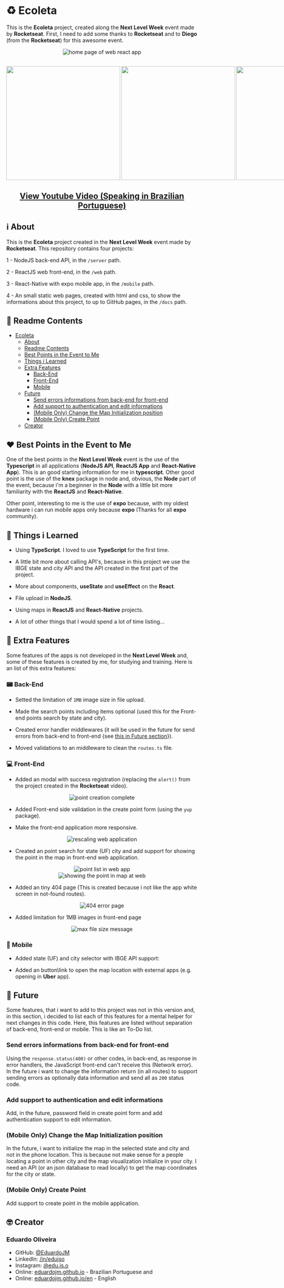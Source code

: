 # :recycle: Ecoleta

This is the **Ecoleta** project, created along the **Next Level Week** event made by **Rocketseat**. First, I need to add some thanks to **Rocketseat** and to **Diego** (from the **Rocketseat**) for this awesome event.

<div align="center">
    <img src="images/preview/front.jpg" alt="home page of web react app" />
</div>

<h2 align="center">
    <div style="display:flex">
        <img src="images/preview/mobile_front.jpeg" width="300px">
        <img src="images/preview/mobile_points.jpeg" style="margin-left:3px"  width="300px">
        <img src="images/preview/mobile_detail.jpeg" style="margin-left: 3px;" width="300px">
    </div>
</h2>
<h2 align="center">
    <a href="https://www.youtube.com/watch?v=TtxGNdMHj3o">View Youtube Video (Speaking in Brazilian Portuguese)</a>
</h2>

## :information_source: About

This is the **Ecoleta** project created in the **Next Level Week** event made by **Rocketseat**. This repository contains four projects:

1 - NodeJS back-end API, in the `/server` path.

2 - ReactJS web front-end, in the `/web` path.

3 - React-Native with expo mobile app, in the `/mobile` path.

4 - An small static web pages, created with html and css, to show the informations about this project, to up to GitHub pages, in the `/docs` path.

## :bookmark_tabs: Readme Contents

- [Ecoleta](#recycle-Ecoleta)
    - [About](#information_source-About)
    - [Readme Contents](#bookmark_tabs-Readme-Contents)
    - [Best Points in the Event to Me](#heart-Best-Points-in-the-Event-to-Me)
    - [Things i Learned](#book-Things-i-Learned)
    - [Extra Features](#gem-Extra-Features)
        - [Back-End](#pager-Back-End)
        - [Front-End](#computer-Front-End)
        - [Mobile](#iphone-Mobile)
    - [Future](#flags-Future)
        - [Send errors informations from back-end for front-end](#Send-errors-informations-from-back-end-for-front-end)
        - [Add support to authentication and edit informations](#Add-support-to-authentication-and-edit-informations)
        - [(Mobile Only) Change the Map Initialization position](#Mobile-Only-Change-the-Map-Initialization-position)
        - [(Mobile Only) Create Point](#Mobile-Only-Create-Point)
    - [Creator](#nerd_face-creator)

## :heart: Best Points in the Event to Me

One of the best points in the **Next Level Week** event is the use of the **Typescript** in all applications (**NodeJS API**, **ReactJS App** and **React-Native App**). This is an good starting information for me in **typescript**. Other good point is the use of the **knex** package in node and, obvious, the **Node** part of the event, because i'm a beginner in the **Node** with a little bit more familiarity with the **ReactJS** and **React-Native**.

Other point, interesting to me is the use of **expo** because, with my oldest hardware i can run mobile apps only because **expo** (Thanks for all **expo** community).

## :book: Things i Learned

- Using **TypeScript**. I loved to use **TypeScript** for the first time.

- A little bit more about calling API's, because in this project we use the IBGE state and city API and the API created in the first part of the project.

- More about components, **useState** and **useEffect** on the **React**.

- File upload in **NodeJS**.

- Using maps in **ReactJS** and **React-Native** projects.

- A lot of other things that I would spend a lot of time listing...

## :gem: Extra Features

Some features of the apps is not developed in the **Next Level Week** and, some of these features is created by me, for studying and training. Here is an list of this extra features:

### :pager: Back-End

- Setted the limitation of `1MB` image size in file upload.

- Made the search points including items optional (used this for the Front-end points search by state and city).

- Created error handler middlewares (it will be used in the future for send errors from back-end to front-end {see [this in Future section](#Send-errors-informations-from-back-end-for-front-end)}).

- Moved validations to an middleware to clean the `routes.ts` file.

### :computer: Front-End

- Added an modal with success registration (replacing the `alert()` from the project created in the **Rocketseat** video).

<div align="center">
    <img src="images/preview/complete.jpg" alt="point creation complete" />
</div>

- Added Front-end side validation in the create point form (using the `yup` package).

- Make the front-end application more responsive.

<div align="center">
    <img src="images/preview/scale.gif" alt="rescaling web application" />
</div>

- Created an point search for state (UF) city and add support for showing the point in the map in front-end web application.

<div align="center">
    <img src="images/preview/webpoints.jpg" alt="point list in web app" />
</div>

<div align="center">
    <img src="images/preview/points_map.gif" alt="showing the point in map at web" />
</div>

- Added an tiny 404 page (This is created because i not like the app white screen in not-found routes).

<div align="center">
    <img src="images/preview/404.jpg" alt="404 error page" />
</div>

- Added limitation for 1MB images in front-end page

<div align="center">
    <img src="images/preview/maxfilesize.gif" alt="max file size message" />
</div>

### :iphone: Mobile

- Added state (UF) and city selector with IBGE API support:

- Added an button\link to open the map location with external apps (e.g. opening in **Uber** app).

## :flags: Future

Some features, that i want to add to this project was not in this version and, in this section, i decided to list each of this features for a mental helper for next changes in this code. Here, this features are listed without separation of back-end, front-end or mobile. This is like an To-Do list.

### Send errors informations from back-end for front-end

Using the `response.status(400)` or other codes, in back-end, as response in error handlers, the JavaScript front-end can't receive this (Network error). In the future i want to change the information return (in all routes) to support sending errors as optionally data information and send all as `200` status code.

### Add support to authentication and edit informations

Add, in the future, password field in create point form and add authentication support to edit information.

### (Mobile Only) Change the Map Initialization position

In the future, i want to initialize the map in the selected state and city and not in the phone location. This is because not make sense for a people locating a point in other city and the map visualization initialize in your city. I need an API (or an json database to read locally) to get the map coordinates for the city or state.

### (Mobile Only) Create Point

Add support to create point in the mobile application.

## :nerd_face: Creator

### Eduardo Oliveira

- GitHub: [@EduardoJM](https://github.com/eduardojm/)
- LinkedIn: [/in/edujso](https://www.linkedin.com/in/edujso)
- Instagram: [@edu.js.o](https://www.instagram.com/edu.js.o/)
- Online: [eduardojm.github.io](https://eduardojm.github.io/) - Brazilian Portuguese and
- Online: [eduardojm.github.io/en](https://eduardojm.github.io/en/) - English
